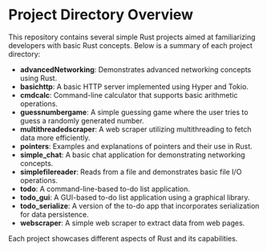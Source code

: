 # Project Directory Overview

This repository contains several simple Rust projects aimed at familiarizing developers with basic Rust concepts. Below is a summary of each project directory:

- **advancedNetworking**: Demonstrates advanced networking concepts using Rust.
- **basichttp**: A basic HTTP server implemented using Hyper and Tokio.
- **cmdcalc**: Command-line calculator that supports basic arithmetic operations.
- **guessnumbergame**: A simple guessing game where the user tries to guess a randomly generated number.
- **multithreadedscraper**: A web scraper utilizing multithreading to fetch data more efficiently.
- **pointers**: Examples and explanations of pointers and their use in Rust.
- **simple_chat**: A basic chat application for demonstrating networking concepts.
- **simplefilereader**: Reads from a file and demonstrates basic file I/O operations.
- **todo**: A command-line-based to-do list application.
- **todo_gui**: A GUI-based to-do list application using a graphical library.
- **todo_serialize**: A version of the to-do app that incorporates serialization for data persistence.
- **webscraper**: A simple web scraper to extract data from web pages.

Each project showcases different aspects of Rust and its capabilities.
